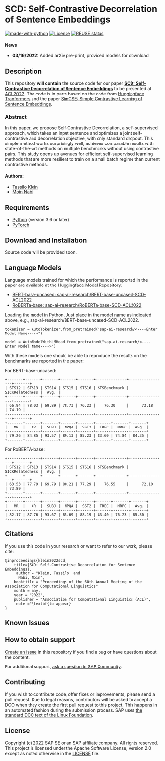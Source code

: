 # SCD: Self-Contrastive Decorrelation of Sentence Embeddings
[![made-with-python](https://img.shields.io/badge/Made%20with-Python-red.svg)](#python)
[![License](https://img.shields.io/badge/License-Apache%202.0-blue.svg)](https://opensource.org/licenses/Apache-2.0)
[![REUSE status](https://api.reuse.software/badge/github.com/SAP-samples/acl2022-self-contrastive-decorrelation)](https://api.reuse.software/info/github.com/SAP-samples/acl2022-self-contrastive-decorrelation)


#### News
- **03/16/2022:**  Added arXiv pre-print, provided models for download

## Description
This repository **will contain** the source code for our paper [**SCD: Self-Contrastive Decorrelation of Sentence Embeddings**](http://arxiv.org/abs/2203.07847) to be presented at [ACL2022](https://www.2022.aclweb.org/). The code is in parts based on the code from [Huggingface Tranformers](https://github.com/huggingface/transformers) and the paper [SimCSE: Simple Contrastive Learning of Sentence Embeddings](https://github.com/princeton-nlp/SimCSE).

### Abstract
In this paper, we propose Self-Contrastive Decorrelation, a self-supervised approach, which takes an input sentence and optimizes a joint self-contrastive and decorrelation objective, with only standard dropout. This simple method works surprisingly well, achieves comparable results with state-of-the-art methods on multiple benchmarks without using contrastive pairs. This study opens up avenues for efficient self-supervised learning methods that are more resilient to train on a small batch regime than current contrastive methods.

#### Authors:
 - [Tassilo Klein](https://tjklein.github.io/)
 - [Moin Nabi](https://moinnabi.github.io/)

## Requirements
- [Python](https://www.python.org/) (version 3.6 or later)
- [PyTorch](https://pytorch.org/)


## Download and Installation

Source code will be provided soon.

## Language Models

Language models trained for which the performance is reported in the paper are available at the [Huggingface Model Repository](https://huggingface.co/models):
 - [BERT-base-uncased: sap-ai-research/BERT-base-uncased-SCD-ACL2022](https://huggingface.co/sap-ai-research/BERT-base-uncased-SCD-ACL2022)
 - [RoBERTa-base: sap-ai-research/RoBERTa-base-SCD-ACL2022](https://huggingface.co/sap-ai-research/RoBERTa-base-SCD-ACL2022)

Loading the model in Python. Just place in the model name as indicated above, e.g., sap-ai-research/BERT-base-uncased-SCD-ACL2022.

```shell
tokenizer = AutoTokenizer.from_pretrained("sap-ai-research/<----Enter Model Name---->")

model = AutoModelWithLMHead.from_pretrained("sap-ai-research/<----Enter Model Name---->")
```

With these models one should be able to reproduce the results on the benchmarks are reported in the paper:

For BERT-base-uncased:

```shell
+-------+-------+-------+-------+-------+--------------+-----------------+-------+
| STS12 | STS13 | STS14 | STS15 | STS16 | STSBenchmark | SICKRelatedness |  Avg. |
+-------+-------+-------+-------+-------+--------------+-----------------+-------+
| 66.94 | 78.03 | 69.89 | 78.73 | 76.23 |    76.30     |      73.18      | 74.19 |
+-------+-------+-------+-------+-------+--------------+-----------------+-------+
+-------+-------+-------+-------+-------+-------+-------+-------+
|   MR  |   CR  |  SUBJ |  MPQA |  SST2 |  TREC |  MRPC |  Avg. |
+-------+-------+-------+-------+-------+-------+-------+-------+
| 79.26 | 84.85 | 93.57 | 89.13 | 85.23 | 83.60 | 74.84 | 84.35 |
+-------+-------+-------+-------+-------+-------+-------+-------+
```

For RoBERTA-base:

```shell
+-------+-------+-------+-------+-------+--------------+-----------------+-------+
| STS12 | STS13 | STS14 | STS15 | STS16 | STSBenchmark | SICKRelatedness |  Avg. |
+-------+-------+-------+-------+-------+--------------+-----------------+-------+
| 63.53 | 77.79 | 69.79 | 80.21 | 77.29 |    76.55     |      72.10      | 73.89 |
+-------+-------+-------+-------+-------+--------------+-----------------+-------+
+-------+-------+-------+-------+-------+-------+-------+-------+
|   MR  |   CR  |  SUBJ |  MPQA |  SST2 |  TREC |  MRPC |  Avg. |
+-------+-------+-------+-------+-------+-------+-------+-------+
| 82.17 | 87.76 | 93.67 | 85.69 | 88.19 | 83.40 | 76.23 | 85.30 |
+-------+-------+-------+-------+-------+-------+-------+-------+
```

## Citations
If you use this code in your research or want to refer to our work, please cite:

```
@inproceedings{klein2022scd,
    title={SCD: Self-Contrastive Decorrelation for Sentence Embeddings},
     author = "Klein, Tassilo  and
      Nabi, Moin",
    booktitle = "Proceedings of the 60th Annual Meeting of the Association for Computational Linguistics",
    month = may,
    year = "2022",
    publisher = "Association for Computational Linguistics (ACL)",
     note ="\textbf{to appear}
}
```


## Known Issues

## How to obtain support
[Create an issue](https://github.com/SAP-samples/<repository-name>/issues) in this repository if you find a bug or have questions about the content.
 
For additional support, [ask a question in SAP Community](https://answers.sap.com/questions/ask.html).

## Contributing
If you wish to contribute code, offer fixes or improvements, please send a pull request. Due to legal reasons, contributors will be asked to accept a DCO when they create the first pull request to this project. This happens in an automated fashion during the submission process. SAP uses [the standard DCO text of the Linux Foundation](https://developercertificate.org/).

## License
Copyright (c) 2022 SAP SE or an SAP affiliate company. All rights reserved. This project is licensed under the Apache Software License, version 2.0 except as noted otherwise in the [LICENSE](LICENSES/Apache-2.0.txt) file.
